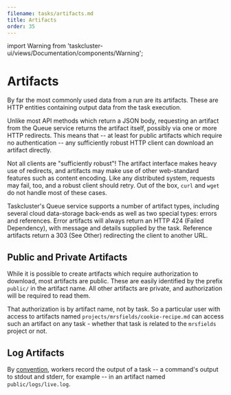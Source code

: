 ```yaml
---
filename: tasks/artifacts.md
title: Artifacts
order: 35
---
```

import Warning from 'taskcluster-ui/views/Documentation/components/Warning';

# Artifacts

By far the most commonly used data from a run are its artifacts. These are
HTTP entities containing output data from the task execution.

Unlike most API methods which return a JSON body, requesting an artifact from
the Queue service returns the artifact itself, possibly via one or more HTTP
redirects. This means that -- at least for public artifacts which require no
authentication -- any sufficiently robust HTTP client can download an artifact
directly.

<Warning>Not all clients are "sufficiently robust"! The artifact interface
makes heavy use of redirects, and artifacts may make use of other web-standard
features such as content encoding.  Like any distributed system, requests may
fail, too, and a robust client should retry. Out of the box, `curl` and `wget`
do not handle most of these cases.</Warning>

Taskcluster's Queue service supports a number of artifact types, including
several cloud data-storage back-ends as well as two special types: errors and
references. Error artifacts will always return an HTTP 424 (Failed Dependency), with
message and details supplied by the task. Reference artifacts return a 303 (See
Other) redirecting the client to another URL.

## Public and Private Artifacts

While it is possible to create artifacts which require authorization to
download, most artifacts are public. These are easily identified by the prefix
`public/` in the artifact name. All other artifacts are private, and
authorization will be required to read them.

That authorization is by artifact name, not by task. So a particular user with
access to artifacts named `projects/mrsfields/cookie-recipe.md` can access such
an artifact on any task - whether that task is related to the `mrsfields`
project or not.

## Log Artifacts

By [convention](/docs/manual/design/conventions/task-logs), workers record the output of a task -- a command's output to
stdout and stderr, for example -- in an artifact named `public/logs/live.log`.
